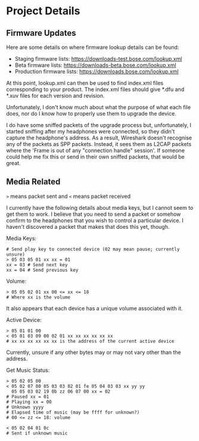 Project Details
===============

Firmware Updates
----------------

Here are some details on where firmware lookup details can be found:

- Staging firmware lists: https://downloads-test.bose.com/lookup.xml
- Beta firmware lists: https://downloads-beta.bose.com/lookup.xml
- Production firmware lists: https://downloads.bose.com/lookup.xml

At this point, lookup.xml can then be used to find index.xml files
corresponding to your product. The index.xml files should give *.dfu and *.xuv
files for each version and revision.

Unfortunately, I don't know much about what the purpose of what each file does,
nor do I know how to properly use them to upgrade the device.

I do have some sniffed packets of the upgrade process but, unfortunately, I
started sniffing after my headphones were connected, so they didn't capture the
headphone's address. As a result, Wireshark doesn't recognise any of the
packets as SPP packets. Instead, it sees them as L2CAP packets where the 'Frame
is out of any "connection handle" session'. If someone could help me fix this
or send in their own sniffed packets, that would be great.

Media Related
-------------

`>` means packet sent and `<` means packet received

I currently have the following details about media keys, but I cannot seem to
get them to work. I believe that you need to send a packet or somehow confirm
to the headphones that you wish to control a particular device. I haven't
discovered a packet that makes that does this yet, though.

Media Keys:

```text
# Send play key to connected device (02 may mean pause; currently unsure)
> 05 03 05 01 xx xx = 01
xx = 03 # Send next key
xx = 04 # Send previous key
```

Volume:

```text
> 05 05 02 01 xx 00 <= xx <= 18
# Where xx is the volume
```

It also appears that each device has a unique volume associated with it.

Active Device:

```text
> 05 01 01 00
< 05 01 03 09 00 02 01 xx xx xx xx xx xx
# xx xx xx xx xx xx is the address of the current active device
```

Currently, unsure if any other bytes may or may not vary other than the
address.

Get Music Status:

```text
> 05 02 05 00
< 05 02 07 00 05 03 03 02 01 fe 05 04 03 03 xx yy yy
  05 05 03 02 19 0b zz 06 07 00 xx = 02
# Paused xx = 01
# Playing xx = 00
# Unknown yyyy
# Elapsed time of music (may be ffff for unknown?)
# 00 <= zz <= 18: volume
```

```text
< 05 02 04 01 0c
# Sent if unknown music
```

